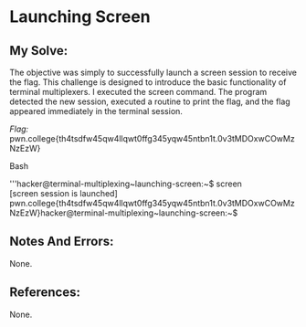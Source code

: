 # Launching Screen


## My Solve:
The objective was simply to successfully launch a screen session to receive the flag. This challenge is designed to introduce the basic functionality of terminal multiplexers.
I executed the screen command.
The program detected the new session, executed a routine to print the flag, and the flag appeared immediately in the terminal session.

*Flag:* pwn.college{th4tsdfw45qw4llqwt0ffg345yqw45ntbn1t.0v3tMDOxwCOwMzNzEzW}

Bash

'''hacker@terminal-multiplexing\~launching-screen:~$ screen                  
\[screen session is launched]                 
pwn.college{th4tsdfw45qw4llqwt0ffg345yqw45ntbn1t.0v3tMDOxwCOwMzNzEzW}hacker@terminal-multiplexing\~launching-screen:\~$             


## Notes And Errors:
None.

## References:
None.







